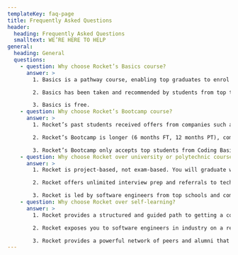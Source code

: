 ```yaml
---
templateKey: faq-page
title: Frequently Asked Questions
header:
  heading: Frequently Asked Questions
  smalltext: WE’RE HERE TO HELP
general:
  heading: General
  questions:
    - question: Why choose Rocket’s Basics course?
      answer: >
        1. Basics is a pathway course, enabling top graduates to enrol in Rocket’s software engineering bootcamp should they wish to switch careers or learn professional coding.

        2. Basics has been taken and recommended by students from top tech companies such as Facebook, Stripe, Grab, Shopee, Rakuten, Ninja Van, McKinsey, and more.

        3. Basics is free.
    - question: Why choose Rocket’s Bootcamp course?
      answer: >
        1. Rocket’s past students received offers from companies such as GovTech, Ninja Van, Xfers, 99.co, Glints, and more.

        2. Rocket’s Bootcamp is longer (6 months FT, 12 months PT), comprehensively covering topics in frontend, backend, cloud, and algorithms that other bootcamps typically skim over, resulting in a more standout portfolio.

        3. Rocket’s Bootcamp only accepts top students from Coding Basics, guaranteeing a strong network of classmates and alumni.
    - question: Why choose Rocket over university or polytechnic courses?
      answer: >
        1. Rocket is project-based, not exam-based. You will graduate with a standout portfolio.

        2. Rocket offers unlimited interview prep and referrals to tech companies, often overlooked by academic programmes.

        3. Rocket is led by software engineers from top schools and companies such as Stanford, Cambridge and Facebook that have strong connections to the tech industry.
    - question: Why choose Rocket over self-learning?
      answer: >
        1. Rocket provides a structured and guided path to getting a coding job in a fixed amount of time.

        2. Rocket exposes you to software engineers in industry on a regular basis to grow your network.

        3. Rocket provides a powerful network of peers and alumni that you can draw on for your future career.
---
```

